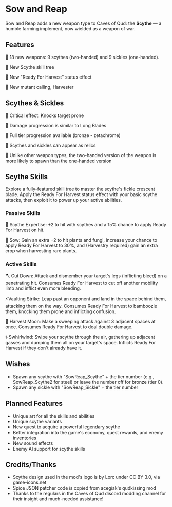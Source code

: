 # Sow and Reap
Sow and Reap adds a new weapon type to Caves of Qud: the **Scythe** — a humble farming implement, now wielded as a weapon of war.

## Features
🌿 18 new weapons: 9 scythes (two-handed) and 9 sickles (one-handed).

🌿 New Scythe skill tree

🌿 New "Ready For Harvest" status effect

🌿 New mutant calling, Harvester

## Scythes & Sickles
🌿 Critical effect: Knocks target prone

🌿 Damage progression is similar to Long Blades

🌿 Full tier progression available (bronze - zetachrome)

🌿 Scythes and sickles can appear as relics

🌿 Unlike other weapon types, the two-handed version of the weapon is more likely to spawn than the one-handed version

## Scythe Skills
Explore a fully-featured skill tree to master the scythe's fickle crescent blade. Apply the Ready For Harvest status effect with your basic scythe attacks, then exploit it to power up your active abilities.

### Passive Skills
🌱 Scythe Expertise: +2 to hit with scythes and a 15% chance to apply Ready For Harvest on hit.

🌿 Sow: Gain an extra +2 to hit plants and fungi, increase your chance to apply Ready For Harvest to 30%, and (Harvestry required) gain an extra crop when harvesting rare plants.

### Active Skills
🪓 Cut Down: Attack and dismember your target's legs (inflicting bleed) on a penetrating hit. Consumes Ready For Harvest to cut off another mobility limb and inflict even more bleeding.

⚡Vaulting Strike: Leap past an opponent and land in the space behind them, attacking them on the way. Consumes Ready For Harvest to bamboozle them, knocking them prone and inflicting confusion.

🌙 Harvest Moon: Make a sweeping attack against 3 adjacent spaces at once. Consumes Ready For Harvest to deal double damage.

🌀 Swhirlwind: Swipe your scythe through the air, gathering up adjacent gasses and dumping them all on your target's space. Inflicts Ready For Harvest if they don't already have it.

## Wishes
* Spawn any scythe with "SowReap_Scythe" + the tier number (e.g., SowReap_Scythe2 for steel) or leave the number off for bronze (tier 0).
* Spawn any sickle with "SowReap_Sickle" + the tier number

## Planned Features
* Unique art for all the skills and abilities
* Unique scythe variants
* New quest to acquire a powerful legendary scythe
* Better integration into the game's economy, quest rewards, and enemy inventories
* New sound effects
* Enemy AI support for scythe skills

## Credits/Thanks
* Scythe design used in the mod's logo is by Lorc under CC BY 3.0, via game-icons.net
* Spice JSON patcher code is copied from acegiak's qudkissing mod
* Thanks to the regulars in the Caves of Qud discord modding channel for their insight and much-needed assistance!
